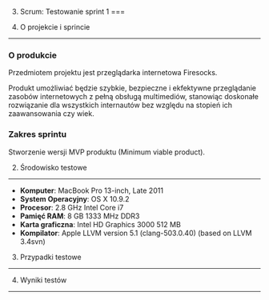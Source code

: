 3. Scrum: Testowanie sprint 1
===

1. O projekcie i sprincie
---

### O produkcie

Przedmiotem projektu jest przeglądarka internetowa Firesocks.

Produkt umożliwiać będzie szybkie, bezpieczne i ekfektywne przeglądanie zasobów internetowych z pełną obsługą multimediów, stanowiąc doskonałe rozwiązanie dla wszystkich internautów bez względu na stopień ich zaawansowania czy wiek.

### Zakres sprintu

Stworzenie wersji MVP produktu (Minimum viable product).

2. Środowisko testowe
---

* **Komputer**: MacBook Pro 13-inch, Late 2011
* **System Operacyjny**: OS X 10.9.2
* **Procesor**: 2.8 GHz Intel Core i7
* **Pamięć RAM**: 8 GB 1333 MHz DDR3
* **Karta graficzna**: Intel HD Graphics 3000 512 MB
* **Kompilator**: Apple LLVM version 5.1 (clang-503.0.40) (based on LLVM 3.4svn)

3. Przypadki testowe
---

4. Wyniki testów
---